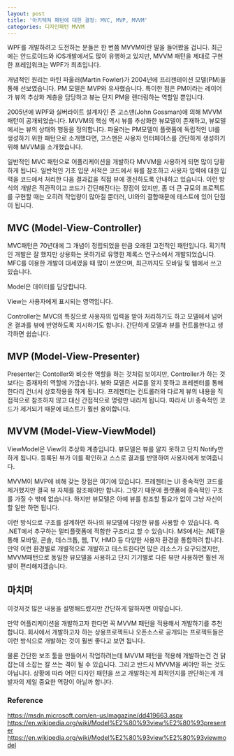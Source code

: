 ```yaml
---
layout: post
title: '아키텍쳐 패턴에 대한 결정: MVC, MVP, MVVM'
categories: 디자인패턴 MVVM
---
```


WPF를 개발하려고 도전하는 분들은 한 번쯤 MVVM이란 말을 들어봤을 겁니다. 최근에는 안드로이드와 iOS개발에서도 많이 유행하고 있지만, MVVM 패턴을 제대로 구현한 프레임워크는 WPF가 최초입니다.

개념적인 원리는 마틴 파울러(Martin Fowler)가 2004년에 프리젠테이션 모델(PM)을 통해 선보였습니다. PM 모델은 MVP와 유사했습니다. 특이한 점은 PM이라는 레이어가 뷰의 추상화 계층을 담당하고 뷰는 단지 PM을 렌더링하는 역할일 뿐입니다.

2005년에 WPF와 실버라이트 설계자인 존 고스맨(John Gossman)에 의해 MVVM 패턴이 공개되었습니다. MVVM의 핵심 역시 뷰를 추상화한 뷰모델이 존재하고, 뷰모델에서는 뷰의 상태와 행동을 정의합니다. 파울러는 PM모델이 플랫폼에 독립적인 UI를 생성하기 위한 패턴으로 소개했다면, 고스맨은 사용자 인터페이스를 간단하게 생성하기 위해 MVVM을 소개했습니다.

일반적인 MVC 패턴으로 어플리케이션을 개발하다 MVVM을 사용하게 되면 많이 당황하게 됩니다. 일반적인 기초 입문 서적은 코드에서 뷰를 참조하고 사용자 입력에 대한 입력을 코드에서 처리한 다음 결과값을 직접 뷰에 갱신하도록 안내하고 있습니다. 이런 방식의 개발은 직관적이고 코드가 간단해진다는 장점이 있지만, 좀 더 큰 규모의 프로젝트를 구현할 때는 오히려 작업량이 많아질 뿐더러, UI와의 결합때문에 테스트에 있어 단점이 됩니다.

## MVC (Model-View-Controller)

MVC패턴은 70년대에 그 개념이 정립되었을 만큼 오래된 고전적인 패턴입니다. 획기적인 개발은 잘 했지만 상용화는 못하기로 유명한 제록스 연구소에서 개발되었습니다. MFC를 이용한 개발이 대세였을 때 많이 쓰였으며, 최근까지도 모바일 및 웹에서 쓰고 있습니다.

Model은 데이터를 담당합니다.

View는 사용자에게 표시되는 영역입니다.

Controller는 MVC의 특징으로 사용자의 입력을 받아 처리하기도 하고 모델에서 넘어온 결과를 뷰에 반영하도록 지시하기도 합니다. 간단하게 모델과 뷰를 컨트롤한다고 생각하면 쉽습니다.

## MVP (Model-View-Presenter)

Presenter는 Contoller와 비슷한 역할을 하는 것처럼 보이지만, Controller가 하는 것보다는 중재자의 역할에 가깝습니다. 뷰와 모델은 서로를 알지 못하고 프레젠터를 통해 한다리 건너서 상호작용을 하게 됩니다.
프레젠터는 컨트롤러와 다르게 뷰의 내용을 직접적으로 참조하지 않고 대신 간접적으로 명령만 내리게 됩니다. 따라서 UI 종속적인 코드가 제거되기 때문에 테스트가 훨씬 용이합니다.

## MVVM (Model-View-ViewModel)

ViewModel은 View의 추상화 계층입니다. 뷰모델은 뷰를 알지 못하고 단지 Notify만 하게 됩니다. 등록된 뷰가 이를 확인하고 스스로 결과를 반영하여 사용자에게 보여줍니다.

MVVM이 MVP에 비해 갖는 장점은 여기에 있습니다. 프레젠터는 UI 종속적인 코드를 제거했지만 결국 뷰 자체를 참조해야만 합니다. 그렇기 때문에 플랫폼에 종속적인 구조를 가질 수 밖에 없습니다. 하지만 뷰모델은 아예 뷰를 참조할 필요가 없이 그냥 자신이 할 일만 하면 됩니다.

이런 방식으로 구조를 설계하면 하나의 뷰모델에 다양한 뷰를 사용할 수 있습니다. 즉 .NET에서 추구하는 멀티플랫폼에 적합한 구조라고 할 수 있습니다. MS에서는 .NET을 통해 모바일, 콘솔, 데스크톱, 웹, TV, HMD 등 다양한 사용자 환경을 통합하려 합니다. 만약 이런 환경별로 개별적으로 개발하고 테스트한다면 많은 리소스가 요구되겠지만, MVVM패턴으로 동일한 뷰모델을 사용하고 단지 기기별로 다른 뷰만 사용하면 훨씬 개발이 편리해지겠습니다.

## 마치며

이것저것 많은 내용을 설명해드렸지만 간단하게 말하자면 이렇습니다.

만약 어플리케이션을 개발하고자 한다면 꼭 MVVM 패턴을 적용해서 개발하기를 추천합니다. 회사에서 개발하고자 하는 상용프로젝트나 오픈소스로 공개되는 프로젝트들은 이런 방식으로 개발하는 것이 훨씬 좋다고 보면 됩니다.

물론 간단한 보조 툴을 만들어서 작업하려는데 MVVM 패턴을 적용해 개발하는건 건 닭 잡는데 소잡는 칼 쓰는 격이 될 수 있습니다. 그리고 반드시 MVVM을 써야만 하는 것도 아닙니다. 상황에 따라 어떤 디자인 패턴을 쓰고 개발하는게 최적인지를 판단하는게 개발자의 제일 중요한 역량이 아닐까 합니다.

### Reference

<https://msdn.microsoft.com/en-us/magazine/dd419663.aspx>
<https://en.wikipedia.org/wiki/Model%E2%80%93view%E2%80%93presenter>
<https://en.wikipedia.org/wiki/Model%E2%80%93view%E2%80%93viewmodel>